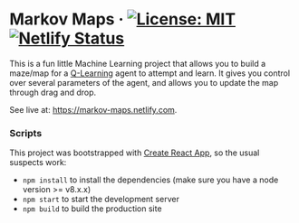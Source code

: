 # Markov Maps &middot; [![License: MIT](https://img.shields.io/badge/License-MIT-yellow.svg)](https://opensource.org/licenses/MIT) [![Netlify Status](https://api.netlify.com/api/v1/badges/fb969c38-9b79-4223-8b68-760668e59a27/deploy-status)](https://app.netlify.com/sites/markov-maps/deploys)

This is a fun little Machine Learning project that allows you to build a maze/map for a
[Q-Learning](https://en.wikipedia.org/wiki/Q-learning) agent to attempt and learn. It
gives you control over several parameters of the agent, and allows you to update the
map through drag and drop.

See live at: https://markov-maps.netlify.com.

### Scripts
This project was bootstrapped with [Create React App](https://github.com/facebook/create-react-app),
so the usual suspects work:
- `npm install` to install the dependencies (make sure you have a node version >= v8.x.x)
- `npm start` to start the development server
- `npm build` to build the production site
